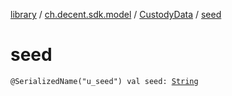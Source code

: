 [library](../../index.md) / [ch.decent.sdk.model](../index.md) / [CustodyData](index.md) / [seed](./seed.md)

# seed

`@SerializedName("u_seed") val seed: `[`String`](https://kotlinlang.org/api/latest/jvm/stdlib/kotlin/-string/index.html)